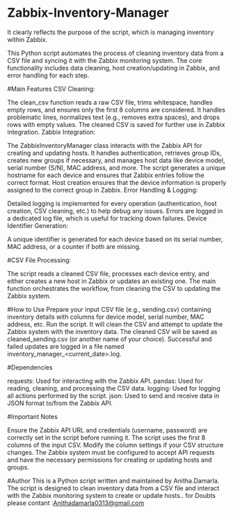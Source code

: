 # Zabbix-Inventory-Manager
 It clearly reflects the purpose of the script, which is managing inventory within Zabbix.
 
 This Python script automates the process of cleaning inventory data from a CSV file and syncing it with the Zabbix monitoring system. The core functionality includes data cleaning, host creation/updating in Zabbix, and error handling for each step.

#Main Features
CSV Cleaning:

The clean_csv function reads a raw CSV file, trims whitespace, handles empty rows, and ensures only the first 8 columns are considered.
It handles problematic lines, normalizes text (e.g., removes extra spaces), and drops rows with empty values.
The cleaned CSV is saved for further use in Zabbix integration.
Zabbix Integration:

The ZabbixInventoryManager class interacts with the Zabbix API for creating and updating hosts.
It handles authentication, retrieves group IDs, creates new groups if necessary, and manages host data like device model, serial number (S/N), MAC address, and more.
The script generates a unique hostname for each device and ensures that Zabbix entries follow the correct format.
Host creation ensures that the device information is properly assigned to the correct group in Zabbix.
Error Handling & Logging:

Detailed logging is implemented for every operation (authentication, host creation, CSV cleaning, etc.) to help debug any issues.
Errors are logged in a dedicated log file, which is useful for tracking down failures.
Device Identifier Generation:

A unique identifier is generated for each device based on its serial number, MAC address, or a counter if both are missing.

#CSV File Processing:

The script reads a cleaned CSV file, processes each device entry, and either creates a new host in Zabbix or updates an existing one.
The main function orchestrates the workflow, from cleaning the CSV to updating the Zabbix system.

#How to Use
Prepare your input CSV file (e.g., sending.csv) containing inventory details with columns for device model, serial number, MAC address, etc.
Run the script. It will clean the CSV and attempt to update the Zabbix system with the inventory data.
The cleaned CSV will be saved as cleaned_sending.csv (or another name of your choice).
Successful and failed updates are logged in a file named inventory_manager_<current_date>.log.

#Dependencies

requests: Used for interacting with the Zabbix API.
pandas: Used for reading, cleaning, and processing the CSV data.
logging: Used for logging all actions performed by the script.
json: Used to send and receive data in JSON format to/from the Zabbix API.

#Important Notes

Ensure the Zabbix API URL and credentials (username, password) are correctly set in the script before running it.
The script uses the first 8 columns of the input CSV. Modify the column settings if your CSV structure changes.
The Zabbix system must be configured to accept API requests and have the necessary permissions for creating or updating hosts and groups.

#Author
This is a Python script written and maintained by Anitha.Damarla. The script is designed to clean inventory data from a CSV file and interact with the Zabbix monitoring system to create or update hosts..
for Doubts please contant :Anithadamarla0313@gmail.com
